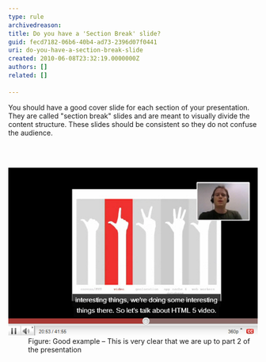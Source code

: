 ```yaml
---
type: rule
archivedreason: 
title: Do you have a 'Section Break' slide?
guid: fecd7182-06b6-40b4-ad73-2396d07f0441
uri: do-you-have-a-section-break-slide
created: 2010-06-08T23:32:19.0000000Z
authors: []
related: []

---
```



<p>You should have a good cover slide for each section of your presentation. They are called "section break" slides and are meant to visually divide the content structure. These slides should be
                    consistent so they do not confuse the audience.
                </p>
<br><excerpt class='endintro'></excerpt><br>

  <dl>
    <dt><img class="ms-rteCustom-ImageArea" src="CoverSlide.jpg" alt="" /> </dt>
    <dd class="ms-rteCustom-FigureGood">Figure: Good example – This is very clear that we are up to part 2 of the presentation </dd>
</dl>



